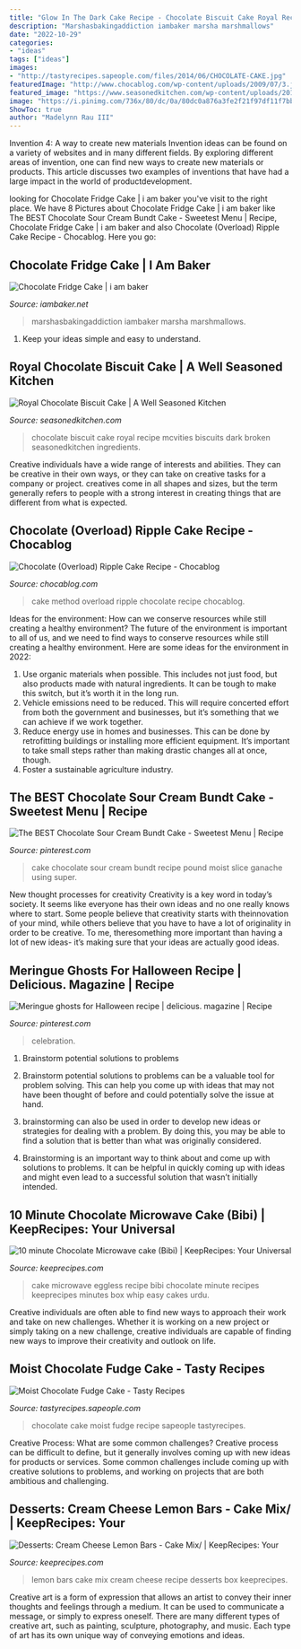 ```yaml
---
title: "Glow In The Dark Cake Recipe - Chocolate Biscuit Cake Royal Recipe Mcvities Biscuits Dark Broken Seasonedkitchen Ingredients"
description: "Marshasbakingaddiction iambaker marsha marshmallows"
date: "2022-10-29"
categories:
- "ideas"
tags: ["ideas"]
images:
- "http://tastyrecipes.sapeople.com/files/2014/06/CHOCOLATE-CAKE.jpg"
featuredImage: "http://www.chocablog.com/wp-content/uploads/2009/07/3.jpg"
featured_image: "https://www.seasonedkitchen.com/wp-content/uploads/2012/11/chocolate-biscuit-cake.jpg"
image: "https://i.pinimg.com/736x/80/dc/0a/80dc0a876a3fe2f21f97df11f7bb014d.jpg"
ShowToc: true
author: "Madelynn Rau III"
---
```



Invention 4: A way to create new materials
Invention ideas can be found on a variety of websites and in many different fields. By exploring different areas of invention, one can find new ways to create new materials or products. This article discusses two examples of inventions that have had a large impact in the world of productdevelopment.

	

		
looking for Chocolate Fridge Cake | i am baker you've visit to the right place. We have 8 Pictures about Chocolate Fridge Cake | i am baker like The BEST Chocolate Sour Cream Bundt Cake - Sweetest Menu | Recipe, Chocolate Fridge Cake | i am baker and also Chocolate (Overload) Ripple Cake Recipe - Chocablog. Here you go:
		
    
## Chocolate Fridge Cake | I Am Baker

<img loading=lazy src="https://iambaker.net/wp-content/uploads/2017/06/IMG_4377.jpg" onerror="this.onerror=null;this.src='https://tse4.mm.bing.net/th?id=OIP.IxKgW2Gim4JaTl0f9pWBpgHaLH&amp;pid=15.1';" alt="Chocolate Fridge Cake | i am baker">

_Source: iambaker.net_

>marshasbakingaddiction iambaker marsha marshmallows. 

	

1. Keep your ideas simple and easy to understand.

    
## Royal Chocolate Biscuit Cake | A Well Seasoned Kitchen

<img loading=lazy src="https://www.seasonedkitchen.com/wp-content/uploads/2012/11/chocolate-biscuit-cake.jpg" onerror="this.onerror=null;this.src='https://tse1.mm.bing.net/th?id=OIP.CNqKW1HT50_5856bv41AUwHaFj&amp;pid=15.1';" alt="Royal Chocolate Biscuit Cake | A Well Seasoned Kitchen">

_Source: seasonedkitchen.com_

>chocolate biscuit cake royal recipe mcvities biscuits dark broken seasonedkitchen ingredients. 

	

Creative individuals have a wide range of interests and abilities. They can be creative in their own ways, or they can take on creative tasks for a company or project. creatives come in all shapes and sizes, but the term generally refers to people with a strong interest in creating things that are different from what is expected.

    
## Chocolate (Overload) Ripple Cake Recipe - Chocablog

<img loading=lazy src="http://www.chocablog.com/wp-content/uploads/2009/07/3.jpg" onerror="this.onerror=null;this.src='https://tse2.mm.bing.net/th?id=OIP.wpjFtW1nN0zlvnvB-owpcgHaE7&amp;pid=15.1';" alt="Chocolate (Overload) Ripple Cake Recipe - Chocablog">

_Source: chocablog.com_

>cake method overload ripple chocolate recipe chocablog. 

	

Ideas for the environment: How can we conserve resources while still creating a healthy environment?
The future of the environment is important to all of us, and we need to find ways to conserve resources while still creating a healthy environment. Here are some ideas for the environment in 2022: 
1. Use organic materials when possible. This includes not just food, but also products made with natural ingredients. It can be tough to make this switch, but it’s worth it in the long run. 
2. Vehicle emissions need to be reduced. This will require concerted effort from both the government and businesses, but it’s something that we can achieve if we work together. 
3. Reduce energy use in homes and businesses. This can be done by retrofitting buildings or installing more efficient equipment. It’s important to take small steps rather than making drastic changes all at once, though. 
4. Foster a sustainable agriculture industry.

    
## The BEST Chocolate Sour Cream Bundt Cake - Sweetest Menu | Recipe

<img loading=lazy src="https://i.pinimg.com/736x/80/dc/0a/80dc0a876a3fe2f21f97df11f7bb014d.jpg" onerror="this.onerror=null;this.src='https://tse1.mm.bing.net/th?id=OIP.g2OKMJ_WJSl5Q2laJuRAIAHaKr&amp;pid=15.1';" alt="The BEST Chocolate Sour Cream Bundt Cake - Sweetest Menu | Recipe">

_Source: pinterest.com_

>cake chocolate sour cream bundt recipe pound moist slice ganache using super. 

	

New thought processes for creativity
Creativity is a key word in today’s society. It seems like everyone has their own ideas and no one really knows where to start. Some people believe that creativity starts with theinnovation of your mind, while others believe that you have to have a lot of originality in order to be creative. To me, theresomething more important than having a lot of new ideas- it’s making sure that your ideas are actually good ideas.

    
## Meringue Ghosts For Halloween Recipe | Delicious. Magazine | Recipe

<img loading=lazy src="https://i.pinimg.com/736x/84/63/5b/84635b08327d0f2aec2900e00930d262.jpg" onerror="this.onerror=null;this.src='https://tse3.mm.bing.net/th?id=OIP.nhFfwAFvO4stLvwJPI2oTAHaJQ&amp;pid=15.1';" alt="Meringue ghosts for Halloween recipe | delicious. magazine | Recipe">

_Source: pinterest.com_

>celebration. 

	

1. Brainstorm potential solutions to problems
1. Brainstorm potential solutions to problems can be a valuable tool for problem solving. This can help you come up with ideas that may not have been thought of before and could potentially solve the issue at hand.
2. brainstorming can also be used in order to develop new ideas or strategies for dealing with a problem. By doing this, you may be able to find a solution that is better than what was originally considered.

3. Brainstorming is an important way to think about and come up with solutions to problems. It can be helpful in quickly coming up with ideas and might even lead to a successful solution that wasn’t initially intended.

    
## 10 Minute Chocolate Microwave Cake (Bibi) | KeepRecipes: Your Universal

<img loading=lazy src="https://keeprecipes.com/sites/keeprecipes/files/microwave_eggless_cake_2.jpg" onerror="this.onerror=null;this.src='https://tse4.mm.bing.net/th?id=OIP.U1xBXK39kAmpGDuMtBP-OQHaFj&amp;pid=15.1';" alt="10 minute Chocolate Microwave cake (Bibi) | KeepRecipes: Your Universal">

_Source: keeprecipes.com_

>cake microwave eggless recipe bibi chocolate minute recipes keeprecipes minutes box whip easy cakes urdu. 

	

Creative individuals are often able to find new ways to approach their work and take on new challenges. Whether it is working on a new project or simply taking on a new challenge, creative individuals are capable of finding new ways to improve their creativity and outlook on life.

    
## Moist Chocolate Fudge Cake - Tasty Recipes

<img loading=lazy src="http://tastyrecipes.sapeople.com/files/2014/06/CHOCOLATE-CAKE.jpg" onerror="this.onerror=null;this.src='https://tse2.mm.bing.net/th?id=OIP.A9Cr0psnea9tcXhK3CI7JQHaFj&amp;pid=15.1';" alt="Moist Chocolate Fudge Cake - Tasty Recipes">

_Source: tastyrecipes.sapeople.com_

>chocolate cake moist fudge recipe sapeople tastyrecipes. 

	

Creative Process: What are some common challenges?
Creative process can be difficult to define, but it generally involves coming up with new ideas for products or services. Some common challenges include coming up with creative solutions to problems, and working on projects that are both ambitious and challenging.

    
## Desserts: Cream Cheese Lemon Bars - Cake Mix/ | KeepRecipes: Your

<img loading=lazy src="https://keeprecipes.com/sites/keeprecipes/files/lemon_bars_1.jpg" onerror="this.onerror=null;this.src='https://tse4.mm.bing.net/th?id=OIP.54tv2eDR_APi2agsS1RQVwHaHa&amp;pid=15.1';" alt="Desserts: Cream Cheese Lemon Bars - Cake Mix/ | KeepRecipes: Your">

_Source: keeprecipes.com_

>lemon bars cake mix cream cheese recipe desserts box keeprecipes. 

	

Creative art is a form of expression that allows an artist to convey their inner thoughts and feelings through a medium. It can be used to communicate a message, or simply to express oneself. There are many different types of creative art, such as painting, sculpture, photography, and music. Each type of art has its own unique way of conveying emotions and ideas.

